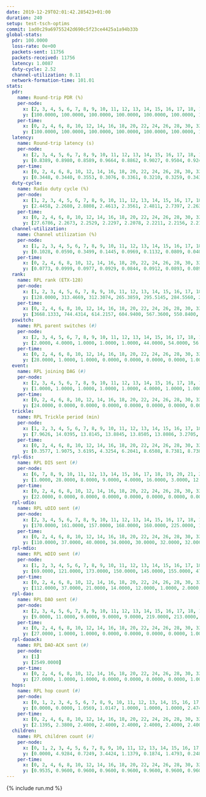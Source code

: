 ```yaml
---
date: 2019-12-29T02:01:42.285423+01:00
duration: 240
setup: test-tsch-optims
commit: 1ad0c29a69755242d690c5f23ce4425a1a94b33b
global-stats:
  pdr: 100.0000
  loss-rate: 0e+00
  packets-sent: 11756
  packets-received: 11756
  latency: 1.0087
  duty-cycle: 2.52
  channel-utilization: 0.11
  network-formation-time: 101.01
stats:
  pdr:
    name: Round-trip PDR (%)
    per-node:
      x: [2, 3, 4, 5, 6, 7, 8, 9, 10, 11, 12, 13, 14, 15, 16, 17, 18, 19, 20, 21, 22, 23, 24, 25]
      y: [100.0000, 100.0000, 100.0000, 100.0000, 100.0000, 100.0000, 100.0000, 100.0000, 100.0000, 100.0000, 100.0000, 100.0000, 100.0000, 100.0000, 100.0000, 100.0000, 100.0000, 100.0000, 100.0000, 100.0000, 100.0000, 100.0000, 100.0000, 100.0000]
    per-time:
      x: [0, 2, 4, 6, 8, 10, 12, 14, 16, 18, 20, 22, 24, 26, 28, 30, 32, 34, 36, 38, 40, 42, 44, 46, 48, 50, 52, 54, 56, 58, 60, 62, 64, 66, 68, 70, 72, 74, 76, 78, 80, 82, 84, 86, 88, 90, 92, 94, 96, 98, 100, 102, 104, 106, 108, 110, 112, 114, 116, 118, 120, 122, 124, 126, 128, 130, 132, 134, 136, 138, 140, 142, 144, 146, 148, 150, 152, 154, 156, 158, 160, 162, 164, 166, 168, 170, 172, 174, 176, 178, 180, 182, 184, 186, 188, 190, 192, 194, 196]
      y: [100.0000, 100.0000, 100.0000, 100.0000, 100.0000, 100.0000, 100.0000, 100.0000, 100.0000, 100.0000, 100.0000, 100.0000, 100.0000, 100.0000, 100.0000, 100.0000, 100.0000, 100.0000, 100.0000, 100.0000, 100.0000, 100.0000, 100.0000, 100.0000, 100.0000, 100.0000, 100.0000, 100.0000, 100.0000, 100.0000, 100.0000, 100.0000, 100.0000, 100.0000, 100.0000, 100.0000, 100.0000, 100.0000, 100.0000, 100.0000, 100.0000, 100.0000, 100.0000, 100.0000, 100.0000, 100.0000, 100.0000, 100.0000, 100.0000, 100.0000, 100.0000, 100.0000, 100.0000, 100.0000, 100.0000, 100.0000, 100.0000, 100.0000, 100.0000, 100.0000, 100.0000, 100.0000, 100.0000, 100.0000, 100.0000, 100.0000, 100.0000, 100.0000, 100.0000, 100.0000, 100.0000, 100.0000, 100.0000, 100.0000, 100.0000, 100.0000, 100.0000, 100.0000, 100.0000, 100.0000, 100.0000, 100.0000, 100.0000, 100.0000, 100.0000, 100.0000, 100.0000, 100.0000, 100.0000, 100.0000, 100.0000, 100.0000, 100.0000, 100.0000, 100.0000, 100.0000, 100.0000, 100.0000, null]
  latency:
    name: Round-trip latency (s)
    per-node:
      x: [2, 3, 4, 5, 6, 7, 8, 9, 10, 11, 12, 13, 14, 15, 16, 17, 18, 19, 20, 21, 22, 23, 24, 25]
      y: [0.8389, 0.8980, 0.8589, 0.9664, 0.8862, 0.9027, 0.9504, 0.9241, 0.9658, 0.9875, 0.9859, 0.9829, 1.0586, 0.9780, 1.0267, 1.0561, 1.0621, 1.0590, 1.0464, 1.1506, 1.0854, 1.2045, 1.2156, 1.1544]
    per-time:
      x: [0, 2, 4, 6, 8, 10, 12, 14, 16, 18, 20, 22, 24, 26, 28, 30, 32, 34, 36, 38, 40, 42, 44, 46, 48, 50, 52, 54, 56, 58, 60, 62, 64, 66, 68, 70, 72, 74, 76, 78, 80, 82, 84, 86, 88, 90, 92, 94, 96, 98, 100, 102, 104, 106, 108, 110, 112, 114, 116, 118, 120, 122, 124, 126, 128, 130, 132, 134, 136, 138, 140, 142, 144, 146, 148, 150, 152, 154, 156, 158, 160, 162, 164, 166, 168, 170, 172, 174, 176, 178, 180, 182, 184, 186, 188, 190, 192, 194, 196]
      y: [0.3448, 0.3440, 0.3553, 0.3076, 0.3361, 0.3210, 0.3259, 0.3431, 0.3197, 0.3439, 0.3156, 0.4245, 0.3617, 0.3751, 0.3599, 0.3222, 0.3372, 0.6289, 0.4786, 0.4522, 0.3809, 0.3366, 0.4114, 1.0705, 0.9641, 0.7687, 0.4911, 0.5194, 0.4365, 1.1100, 1.2838, 1.2696, 0.9899, 0.8081, 0.5290, 1.0864, 1.2986, 1.2894, 1.2611, 1.2515, 1.0600, 1.1602, 1.2550, 1.2772, 1.2501, 1.2607, 1.2785, 1.2565, 1.2746, 1.2580, 1.2570, 1.2657, 1.2640, 1.2664, 1.2710, 1.2631, 1.2439, 1.2510, 1.2486, 1.2458, 1.2415, 1.2545, 1.2389, 1.2658, 1.2689, 1.2656, 1.2458, 1.2472, 1.2415, 1.2482, 1.2562, 1.2563, 1.3290, 1.3529, 1.3595, 1.3432, 1.3343, 1.2897, 1.3425, 1.2954, 1.3542, 1.3277, 1.3332, 1.3320, 1.3129, 1.3022, 1.3548, 1.3367, 1.3201, 1.3244, 1.2713, 1.2446, 1.2536, 1.2282, 1.2718, 1.2583, 1.2360, 1.2634, null]
  duty-cycle:
    name: Radio duty cycle (%)
    per-node:
      x: [1, 2, 3, 4, 5, 6, 7, 8, 9, 10, 11, 12, 13, 14, 15, 16, 17, 18, 19, 20, 21, 22, 23, 24, 25]
      y: [2.4458, 2.2680, 2.8808, 2.4613, 2.3561, 2.4811, 2.7397, 2.2632, 2.2154, 2.3133, 2.2053, 2.2871, 2.3817, 2.4086, 2.7098, 2.5329, 2.3049, 2.4758, 2.3539, 2.4158, 2.4665, 2.5017, 2.5060, 2.6003, 2.5067]
    per-time:
      x: [0, 2, 4, 6, 8, 10, 12, 14, 16, 18, 20, 22, 24, 26, 28, 30, 32, 34, 36, 38, 40, 42, 44, 46, 48, 50, 52, 54, 56, 58, 60, 62, 64, 66, 68, 70, 72, 74, 76, 78, 80, 82, 84, 86, 88, 90, 92, 94, 96, 98, 100, 102, 104, 106, 108, 110, 112, 114, 116, 118, 120, 122, 124, 126, 128, 130, 132, 134, 136, 138, 140, 142, 144, 146, 148, 150, 152, 154, 156, 158, 160, 162, 164, 166, 168, 170, 172, 174, 176, 178, 180, 182, 184, 186, 188, 190, 192, 194, 196, 198, 200, 202, 204, 206, 208, 210, 212, 214, 216, 218, 220, 222, 224, 226, 228, 230, 232, 234, 236, 238]
      y: [27.6786, 2.2673, 2.2529, 2.2297, 2.2078, 2.2211, 2.2156, 2.2159, 2.2350, 2.2113, 2.2199, 2.2103, 2.7322, 2.5549, 2.8519, 2.5384, 2.2008, 2.1977, 2.2094, 2.1947, 2.2062, 2.2059, 2.2025, 2.1985, 2.2163, 2.1915, 2.1947, 2.2137, 2.2195, 2.2194, 2.2085, 2.2179, 2.1952, 2.2220, 2.1871, 2.2090, 2.2023, 2.2146, 2.2099, 2.1950, 2.2098, 2.2202, 2.2105, 2.2059, 2.1946, 2.1875, 2.2007, 2.1956, 2.1940, 2.2077, 2.2104, 2.2075, 2.1984, 2.1981, 2.1915, 2.2308, 2.2015, 2.2099, 2.1919, 2.1925, 2.2017, 2.1948, 2.1861, 2.1918, 2.2248, 2.2191, 2.2170, 2.2068, 2.2087, 2.1972, 2.1984, 2.2311, 2.2039, 2.2588, 2.2617, 2.2634, 2.2517, 2.2262, 2.2328, 2.2398, 2.2196, 2.2448, 2.2275, 2.2221, 2.2272, 2.2430, 2.2306, 2.2227, 2.2445, 2.2171, 2.2205, 2.2093, 2.1993, 2.2006, 2.1735, 2.2262, 2.1881, 2.1850, 2.3570, 2.2310, 2.5236, 2.4276, 2.5015, 2.6241, 2.6341, 2.5732, 2.6184, 2.2938, 2.3182, 2.5786, 2.8045, 2.6928, 2.3161, 2.3092, 2.1281, 2.1057, 2.0926, 2.0178, 2.0231, 1.9985]
  channel-utilization:
    name: Channel utilization (%)
    per-node:
      x: [1, 2, 3, 4, 5, 6, 7, 8, 9, 10, 11, 12, 13, 14, 15, 16, 17, 18, 19, 20, 21, 22, 23, 24, 25]
      y: [0.1028, 0.0590, 0.3499, 0.1445, 0.0969, 0.1132, 0.0809, 0.0407, 0.0442, 0.0865, 0.0448, 0.0638, 0.0526, 0.0376, 0.2220, 0.1491, 0.0505, 0.0529, 0.0349, 0.0725, 0.0644, 0.0602, 0.0319, 0.0370, 0.0381]
    per-time:
      x: [0, 2, 4, 6, 8, 10, 12, 14, 16, 18, 20, 22, 24, 26, 28, 30, 32, 34, 36, 38, 40, 42, 44, 46, 48, 50, 52, 54, 56, 58, 60, 62, 64, 66, 68, 70, 72, 74, 76, 78, 80, 82, 84, 86, 88, 90, 92, 94, 96, 98, 100, 102, 104, 106, 108, 110, 112, 114, 116, 118, 120, 122, 124, 126, 128, 130, 132, 134, 136, 138, 140, 142, 144, 146, 148, 150, 152, 154, 156, 158, 160, 162, 164, 166, 168, 170, 172, 174, 176, 178, 180, 182, 184, 186, 188, 190, 192, 194, 196, 198, 200, 202, 204, 206, 208, 210, 212, 214, 216, 218, 220, 222, 224, 226, 228, 230, 232, 234, 236, 238]
      y: [0.0773, 0.0999, 0.0977, 0.0929, 0.0844, 0.0912, 0.0893, 0.0899, 0.0924, 0.0884, 0.0909, 0.0881, 0.2924, 0.1624, 0.2749, 0.1559, 0.0859, 0.0844, 0.0888, 0.0841, 0.0887, 0.0880, 0.0859, 0.0829, 0.0895, 0.0825, 0.0832, 0.0894, 0.0926, 0.0900, 0.0891, 0.0892, 0.0844, 0.0917, 0.0809, 0.0878, 0.0859, 0.0896, 0.0887, 0.0830, 0.0877, 0.0879, 0.0886, 0.0864, 0.0816, 0.0801, 0.0867, 0.0807, 0.0837, 0.0865, 0.0863, 0.0845, 0.0821, 0.0840, 0.0814, 0.0936, 0.0838, 0.0879, 0.0822, 0.0790, 0.0839, 0.0830, 0.0797, 0.0866, 0.0904, 0.0884, 0.0898, 0.0838, 0.0846, 0.0839, 0.0829, 0.0957, 0.0831, 0.1057, 0.1103, 0.1023, 0.1034, 0.0927, 0.0965, 0.1011, 0.0958, 0.1010, 0.0971, 0.0932, 0.0982, 0.1009, 0.0982, 0.0952, 0.1032, 0.0952, 0.0939, 0.0878, 0.0851, 0.0843, 0.0765, 0.0936, 0.0804, 0.0809, 0.0415, 0.0367, 0.1113, 0.1151, 0.1562, 0.1984, 0.1991, 0.1766, 0.2101, 0.0907, 0.1000, 0.0930, 0.0950, 0.0698, 0.0942, 0.0869, 0.0386, 0.0338, 0.0324, 0.0199, 0.0241, 0.0181]
  rank:
    name: RPL rank (ETX-128)
    per-node:
      x: [1, 2, 3, 4, 5, 6, 7, 8, 9, 10, 11, 12, 13, 14, 15, 16, 17, 18, 19, 20, 21, 22, 23, 24, 25]
      y: [128.0000, 313.4669, 312.3074, 265.3859, 295.5145, 284.5560, 29712.5703, 9215.1536, 10521.2111, 9545.0058, 9121.0571, 11215.9739, 7660.3271, 6300.8015, 2319.3169, 6924.2426, 7706.8161, 10949.5073, 8354.5104, 7808.4948, 2544.3333, 7766.8944, 9128.6407, 2397.2377, 5667.0899]
    per-time:
      x: [0, 2, 4, 6, 8, 10, 12, 14, 16, 18, 20, 22, 24, 26, 28, 30, 32, 34, 36, 38, 40, 42, 44, 46, 48, 50, 52, 54, 56, 58, 60, 62, 64, 66, 68, 70, 72, 74, 76, 78, 80, 82, 84, 86, 88, 90, 92, 94, 96, 98, 100, 102, 104, 106, 108, 110, 112, 114, 116, 118, 120, 122, 124, 126, 128, 130, 132, 134, 136, 138, 140, 142, 144, 146, 148, 150, 152, 154, 156, 158, 160, 162, 164, 166, 168, 170, 172, 174, 176, 178, 180, 182, 184, 186, 188, 190, 192, 194, 196, 198, 200, 202, 204, 206, 208, 210, 212, 214, 216, 218, 220, 222, 224, 226, 228, 230, 232, 234, 236, 238]
      y: [3668.1333, 744.4314, 614.2157, 604.9400, 567.3600, 550.8400, 557.9000, 539.9216, 521.2941, 518.1400, 514.9615, 496.1600, 493.7200, 450.8561, 461.8179, 412.9224, 488.1000, 504.5200, 491.7647, 485.6000, 488.3800, 487.9000, 495.0600, 495.8400, 485.6200, 479.2353, 477.6000, 483.7800, 484.4000, 486.3400, 483.8800, 492.6078, 491.7400, 494.4000, 490.7800, 488.5600, 491.4800, 490.3400, 503.0600, 506.9400, 508.3600, 512.8627, 503.2157, 488.2157, 494.5600, 497.2800, 496.8462, 488.0800, 487.2600, 495.3922, 491.5962, 479.2800, 479.3922, 479.3000, 485.0000, 482.4706, 470.5000, 475.1176, 486.8000, 498.3200, 508.3600, 495.4200, 490.6400, 490.8868, 481.3333, 486.0196, 470.5400, 464.8000, 464.2353, 470.4400, 472.7600, 475.4400, 476.0566, 504.1154, 543.2745, 579.9423, 569.7547, 561.7255, 546.4444, 519.4706, 510.7451, 499.2549, 500.8400, 500.2800, 504.1538, 511.1400, 493.6078, 491.6800, 500.8627, 487.2353, 483.7800, 469.1698, 467.5600, 473.3922, 468.1600, 470.4314, 470.9200, 473.3137, 284.3036, 1166.1369, 4041.4863, 6345.2018, 7509.1135, 10225.4530, 25460.6821, 25216.8611, 27422.1189, 30664.2015, 27312.9504, 27218.6967, 34772.9119, 31777.3456, 27973.9917, 8507.1316, 3300.9400, 3296.0000, 1996.9600, 696.8000, 679.6226, 649.5400]
  pswitch:
    name: RPL parent switches (#)
    per-node:
      x: [2, 3, 4, 5, 6, 7, 8, 9, 10, 11, 12, 13, 14, 15, 16, 17, 18, 19, 20, 21, 22, 23, 24, 25]
      y: [2.0000, 4.0000, 1.0000, 1.0000, 1.0000, 44.0000, 54.0000, 56.0000, 61.0000, 43.0000, 53.0000, 50.0000, 15.0000, 57.0000, 38.0000, 33.0000, 56.0000, 28.0000, 33.0000, 13.0000, 31.0000, 35.0000, 12.0000, 22.0000]
    per-time:
      x: [0, 2, 4, 6, 8, 10, 12, 14, 16, 18, 20, 22, 24, 26, 28, 30, 32, 34, 36, 38, 40, 42, 44, 46, 48, 50, 52, 54, 56, 58, 60, 62, 64, 66, 68, 70, 72, 74, 76, 78, 80, 82, 84, 86, 88, 90, 92, 94, 96, 98, 100, 102, 104, 106, 108, 110, 112, 114, 116, 118, 120, 122, 124, 126, 128, 130, 132, 134, 136, 138, 140, 142, 144, 146, 148, 150, 152, 154, 156, 158, 160, 162, 164, 166, 168, 170, 172, 174, 176, 178, 180, 182, 184, 186, 188, 190, 192, 194, 196, 198, 200, 202, 204, 206, 208, 210, 212, 214, 216, 218, 220, 222, 224, 226, 228, 230, 232, 234, 236]
      y: [28.0000, 1.0000, 1.0000, 0.0000, 0.0000, 0.0000, 0.0000, 1.0000, 1.0000, 0.0000, 2.0000, 0.0000, 0.0000, 1.0000, 0.0000, 1.0000, 0.0000, 0.0000, 1.0000, 0.0000, 0.0000, 0.0000, 0.0000, 0.0000, 0.0000, 1.0000, 0.0000, 0.0000, 0.0000, 0.0000, 0.0000, 1.0000, 0.0000, 0.0000, 0.0000, 0.0000, 0.0000, 0.0000, 0.0000, 0.0000, 0.0000, 1.0000, 1.0000, 1.0000, 0.0000, 0.0000, 2.0000, 0.0000, 0.0000, 1.0000, 2.0000, 0.0000, 1.0000, 0.0000, 1.0000, 1.0000, 0.0000, 1.0000, 0.0000, 0.0000, 0.0000, 0.0000, 0.0000, 3.0000, 1.0000, 1.0000, 0.0000, 0.0000, 1.0000, 0.0000, 0.0000, 0.0000, 3.0000, 2.0000, 1.0000, 2.0000, 3.0000, 1.0000, 4.0000, 1.0000, 1.0000, 1.0000, 0.0000, 0.0000, 2.0000, 0.0000, 1.0000, 0.0000, 1.0000, 1.0000, 0.0000, 3.0000, 0.0000, 1.0000, 0.0000, 1.0000, 0.0000, 1.0000, 0.0000, 4.0000, 20.0000, 24.0000, 44.0000, 56.0000, 66.0000, 70.0000, 78.0000, 45.0000, 51.0000, 46.0000, 42.0000, 41.0000, 45.0000, 20.0000, 0.0000, 0.0000, 1.0000, 0.0000, 3.0000]
  event:
    name: RPL joining DAG (#)
    per-node:
      x: [2, 3, 4, 5, 6, 7, 8, 9, 10, 11, 12, 13, 14, 15, 16, 17, 18, 19, 20, 21, 22, 23, 24, 25]
      y: [1.0000, 1.0000, 1.0000, 1.0000, 1.0000, 4.0000, 1.0000, 1.0000, 1.0000, 1.0000, 1.0000, 1.0000, 4.0000, 1.0000, 1.0000, 1.0000, 1.0000, 3.0000, 3.0000, 2.0000, 2.0000, 2.0000, 2.0000, 2.0000]
    per-time:
      x: [0, 2, 4, 6, 8, 10, 12, 14, 16, 18, 20, 22, 24, 26, 28, 30, 32, 34, 36, 38, 40, 42, 44, 46, 48, 50, 52, 54, 56, 58, 60, 62, 64, 66, 68, 70, 72, 74, 76, 78, 80, 82, 84, 86, 88, 90, 92, 94, 96, 98, 100, 102, 104, 106, 108, 110, 112, 114, 116, 118, 120, 122, 124, 126, 128, 130, 132, 134, 136, 138, 140, 142, 144, 146, 148, 150, 152, 154, 156, 158, 160, 162, 164, 166, 168, 170, 172, 174, 176, 178, 180, 182, 184, 186, 188, 190, 192, 194, 196, 198, 200, 202, 204, 206, 208, 210, 212, 214, 216, 218, 220, 222, 224, 226, 228, 230, 232]
      y: [24.0000, 0.0000, 0.0000, 0.0000, 0.0000, 0.0000, 0.0000, 0.0000, 0.0000, 0.0000, 0.0000, 0.0000, 0.0000, 0.0000, 0.0000, 0.0000, 0.0000, 0.0000, 0.0000, 0.0000, 0.0000, 0.0000, 0.0000, 0.0000, 0.0000, 0.0000, 0.0000, 0.0000, 0.0000, 0.0000, 0.0000, 0.0000, 0.0000, 0.0000, 0.0000, 0.0000, 0.0000, 0.0000, 0.0000, 0.0000, 0.0000, 0.0000, 0.0000, 0.0000, 0.0000, 0.0000, 0.0000, 0.0000, 0.0000, 0.0000, 0.0000, 0.0000, 0.0000, 0.0000, 0.0000, 0.0000, 0.0000, 0.0000, 0.0000, 0.0000, 0.0000, 0.0000, 0.0000, 0.0000, 0.0000, 0.0000, 0.0000, 0.0000, 0.0000, 0.0000, 0.0000, 0.0000, 0.0000, 0.0000, 0.0000, 0.0000, 0.0000, 0.0000, 0.0000, 0.0000, 0.0000, 0.0000, 0.0000, 0.0000, 0.0000, 0.0000, 0.0000, 0.0000, 0.0000, 0.0000, 0.0000, 0.0000, 0.0000, 0.0000, 0.0000, 0.0000, 0.0000, 0.0000, 0.0000, 0.0000, 0.0000, 0.0000, 0.0000, 0.0000, 0.0000, 0.0000, 0.0000, 0.0000, 1.0000, 2.0000, 1.0000, 1.0000, 2.0000, 6.0000, 1.0000, 0.0000, 1.0000]
  trickle:
    name: RPL Trickle period (min)
    per-node:
      x: [1, 2, 3, 4, 5, 6, 7, 8, 9, 10, 11, 12, 13, 14, 15, 16, 17, 18, 19, 20, 21, 22, 23, 24, 25]
      y: [7.9626, 14.0395, 13.8145, 13.8845, 13.8505, 13.8086, 3.2705, 10.2453, 16.0977, 9.9382, 10.9179, 9.7928, 10.6254, 12.8576, 17.2195, 11.0328, 10.6430, 16.0865, 11.7615, 11.8054, 13.9247, 11.9565, 16.0501, 13.8704, 12.9983]
    per-time:
      x: [0, 2, 4, 6, 8, 10, 12, 14, 16, 18, 20, 22, 24, 26, 28, 30, 32, 34, 36, 38, 40, 42, 44, 46, 48, 50, 52, 54, 56, 58, 60, 62, 64, 66, 68, 70, 72, 74, 76, 78, 80, 82, 84, 86, 88, 90, 92, 94, 96, 98, 100, 102, 104, 106, 108, 110, 112, 114, 116, 118, 120, 122, 124, 126, 128, 130, 132, 134, 136, 138, 140, 142, 144, 146, 148, 150, 152, 154, 156, 158, 160, 162, 164, 166, 168, 170, 172, 174, 176, 178, 180, 182, 184, 186, 188, 190, 192, 194, 196, 198, 200, 202, 204, 206, 208, 210, 212, 214, 216, 218, 220, 222, 224, 226, 228, 230, 232, 234, 236, 238]
      y: [0.3577, 1.9075, 3.6195, 4.3254, 6.2041, 8.6508, 8.7381, 8.7381, 9.7661, 16.7772, 17.4763, 17.4763, 17.4763, 17.4763, 17.4763, 17.4763, 17.4763, 17.4763, 17.4763, 17.4763, 17.4763, 17.4763, 17.4763, 17.4763, 17.4763, 17.4763, 17.4763, 17.4763, 17.4763, 17.4763, 17.4763, 17.4763, 17.4763, 17.4763, 17.4763, 17.4763, 17.4763, 17.4763, 17.4763, 17.4763, 17.4763, 17.4763, 17.4763, 17.4763, 17.4763, 17.4763, 17.4763, 17.4763, 17.4763, 17.4763, 17.4763, 17.4763, 17.4763, 17.4763, 17.4763, 17.4763, 17.4763, 17.4763, 17.4763, 17.4763, 17.4763, 17.4763, 17.4763, 17.4763, 17.4763, 17.4763, 17.4763, 17.4763, 17.4763, 17.4763, 17.4763, 17.4763, 17.4763, 17.4763, 16.7949, 16.8671, 16.8992, 16.9623, 16.9908, 16.9623, 17.1336, 17.1336, 17.1267, 17.3015, 17.4763, 17.4763, 17.4763, 17.4763, 17.4763, 17.4763, 17.4763, 17.4763, 17.4763, 17.4763, 17.4763, 17.4763, 17.4763, 17.4763, 17.4763, 17.2715, 8.5537, 3.4028, 2.7834, 3.4784, 5.4321, 5.3976, 5.0698, 5.3543, 5.1694, 5.6124, 0.8953, 0.6207, 3.7823, 0.8453, 0.8602, 1.4636, 1.6029, 3.0474, 4.7812, 5.5924]
  rpl-dis:
    name: RPL DIS sent (#)
    per-node:
      x: [6, 7, 8, 9, 10, 11, 12, 13, 14, 15, 16, 17, 18, 19, 20, 21, 22, 23, 24, 25]
      y: [1.0000, 28.0000, 8.0000, 9.0000, 4.0000, 16.0000, 3.0000, 12.0000, 33.0000, 8.0000, 5.0000, 10.0000, 16.0000, 32.0000, 27.0000, 26.0000, 31.0000, 33.0000, 25.0000, 27.0000]
    per-time:
      x: [0, 2, 4, 6, 8, 10, 12, 14, 16, 18, 20, 22, 24, 26, 28, 30, 32, 34, 36, 38, 40, 42, 44, 46, 48, 50, 52, 54, 56, 58, 60, 62, 64, 66, 68, 70, 72, 74, 76, 78, 80, 82, 84, 86, 88, 90, 92, 94, 96, 98, 100, 102, 104, 106, 108, 110, 112, 114, 116, 118, 120, 122, 124, 126, 128, 130, 132, 134, 136, 138, 140, 142, 144, 146, 148, 150, 152, 154, 156, 158, 160, 162, 164, 166, 168, 170, 172, 174, 176, 178, 180, 182, 184, 186, 188, 190, 192, 194, 196, 198, 200, 202, 204, 206, 208, 210, 212, 214, 216, 218, 220, 222, 224, 226, 228, 230, 232]
      y: [22.0000, 0.0000, 0.0000, 0.0000, 0.0000, 0.0000, 0.0000, 0.0000, 0.0000, 0.0000, 0.0000, 0.0000, 0.0000, 0.0000, 1.0000, 1.0000, 0.0000, 0.0000, 0.0000, 0.0000, 0.0000, 0.0000, 0.0000, 0.0000, 0.0000, 0.0000, 0.0000, 0.0000, 0.0000, 0.0000, 0.0000, 0.0000, 0.0000, 0.0000, 0.0000, 0.0000, 0.0000, 0.0000, 0.0000, 0.0000, 0.0000, 0.0000, 0.0000, 0.0000, 0.0000, 0.0000, 0.0000, 0.0000, 0.0000, 0.0000, 0.0000, 0.0000, 0.0000, 0.0000, 0.0000, 0.0000, 0.0000, 0.0000, 0.0000, 0.0000, 0.0000, 0.0000, 0.0000, 0.0000, 0.0000, 0.0000, 0.0000, 0.0000, 0.0000, 0.0000, 0.0000, 0.0000, 0.0000, 0.0000, 0.0000, 0.0000, 0.0000, 0.0000, 0.0000, 0.0000, 0.0000, 0.0000, 0.0000, 0.0000, 0.0000, 0.0000, 0.0000, 0.0000, 0.0000, 0.0000, 0.0000, 0.0000, 0.0000, 0.0000, 0.0000, 0.0000, 0.0000, 0.0000, 0.0000, 1.0000, 5.0000, 4.0000, 6.0000, 8.0000, 7.0000, 15.0000, 17.0000, 40.0000, 42.0000, 40.0000, 40.0000, 42.0000, 44.0000, 9.0000, 5.0000, 3.0000, 2.0000]
  rpl-udio:
    name: RPL uDIO sent (#)
    per-node:
      x: [2, 3, 4, 5, 6, 7, 8, 9, 10, 11, 12, 13, 14, 15, 16, 17, 18, 19, 20, 21, 22, 23, 24, 25]
      y: [170.0000, 161.0000, 157.0000, 168.0000, 160.0000, 225.0000, 181.0000, 187.0000, 166.0000, 159.0000, 201.0000, 175.0000, 174.0000, 177.0000, 180.0000, 173.0000, 197.0000, 181.0000, 173.0000, 182.0000, 161.0000, 165.0000, 184.0000, 163.0000]
    per-time:
      x: [0, 2, 4, 6, 8, 10, 12, 14, 16, 18, 20, 22, 24, 26, 28, 30, 32, 34, 36, 38, 40, 42, 44, 46, 48, 50, 52, 54, 56, 58, 60, 62, 64, 66, 68, 70, 72, 74, 76, 78, 80, 82, 84, 86, 88, 90, 92, 94, 96, 98, 100, 102, 104, 106, 108, 110, 112, 114, 116, 118, 120, 122, 124, 126, 128, 130, 132, 134, 136, 138, 140, 142, 144, 146, 148, 150, 152, 154, 156, 158, 160, 162, 164, 166, 168, 170, 172, 174, 176, 178, 180, 182, 184, 186, 188, 190, 192, 194, 196, 198, 200, 202, 204, 206, 208, 210, 212, 214, 216, 218, 220, 222, 224, 226, 228, 230, 232, 234, 236, 238, 240]
      y: [110.0000, 37.0000, 40.0000, 34.0000, 30.0000, 32.0000, 32.0000, 37.0000, 32.0000, 33.0000, 35.0000, 27.0000, 36.0000, 41.0000, 35.0000, 34.0000, 30.0000, 32.0000, 35.0000, 35.0000, 28.0000, 29.0000, 33.0000, 30.0000, 33.0000, 32.0000, 29.0000, 36.0000, 32.0000, 32.0000, 31.0000, 35.0000, 31.0000, 35.0000, 32.0000, 30.0000, 28.0000, 33.0000, 32.0000, 30.0000, 34.0000, 30.0000, 32.0000, 28.0000, 29.0000, 29.0000, 34.0000, 30.0000, 29.0000, 34.0000, 32.0000, 29.0000, 33.0000, 31.0000, 34.0000, 31.0000, 30.0000, 34.0000, 36.0000, 33.0000, 39.0000, 32.0000, 30.0000, 30.0000, 34.0000, 30.0000, 36.0000, 28.0000, 34.0000, 33.0000, 34.0000, 32.0000, 33.0000, 43.0000, 34.0000, 37.0000, 36.0000, 31.0000, 32.0000, 33.0000, 26.0000, 33.0000, 32.0000, 28.0000, 38.0000, 32.0000, 26.0000, 40.0000, 32.0000, 29.0000, 31.0000, 35.0000, 34.0000, 36.0000, 28.0000, 34.0000, 25.0000, 35.0000, 33.0000, 37.0000, 58.0000, 53.0000, 62.0000, 77.0000, 83.0000, 60.0000, 81.0000, 22.0000, 21.0000, 14.0000, 23.0000, 21.0000, 22.0000, 83.0000, 30.0000, 28.0000, 37.0000, 33.0000, 36.0000, 33.0000, 8.0000]
  rpl-mdio:
    name: RPL mDIO sent (#)
    per-node:
      x: [1, 2, 3, 4, 5, 6, 7, 8, 9, 10, 11, 12, 13, 14, 15, 16, 17, 18, 19, 20, 21, 22, 23, 24, 25]
      y: [69.0000, 121.0000, 173.0000, 150.0000, 145.0000, 155.0000, 47.0000, 82.0000, 47.0000, 70.0000, 73.0000, 66.0000, 106.0000, 135.0000, 53.0000, 111.0000, 102.0000, 55.0000, 54.0000, 45.0000, 75.0000, 34.0000, 28.0000, 75.0000, 44.0000]
    per-time:
      x: [0, 2, 4, 6, 8, 10, 12, 14, 16, 18, 20, 22, 24, 26, 28, 30, 32, 34, 36, 38, 40, 42, 44, 46, 48, 50, 52, 54, 56, 58, 60, 62, 64, 66, 68, 70, 72, 74, 76, 78, 80, 82, 84, 86, 88, 90, 92, 94, 96, 98, 100, 102, 104, 106, 108, 110, 112, 114, 116, 118, 120, 122, 124, 126, 128, 130, 132, 134, 136, 138, 140, 142, 144, 146, 148, 150, 152, 154, 156, 158, 160, 162, 164, 166, 168, 170, 172, 174, 176, 178, 180, 182, 184, 186, 188, 190, 192, 194, 196, 198, 200, 202, 204, 206, 208, 210, 212, 214, 216, 218, 220, 222, 224, 226, 228, 230, 232, 234, 236, 238, 240]
      y: [112.0000, 37.0000, 21.0000, 14.0000, 12.0000, 1.0000, 2.0000, 8.0000, 13.0000, 2.0000, 0.0000, 0.0000, 0.0000, 3.0000, 5.0000, 4.0000, 6.0000, 5.0000, 2.0000, 0.0000, 0.0000, 1.0000, 6.0000, 3.0000, 8.0000, 5.0000, 2.0000, 0.0000, 0.0000, 0.0000, 0.0000, 9.0000, 4.0000, 5.0000, 5.0000, 2.0000, 0.0000, 0.0000, 0.0000, 1.0000, 5.0000, 10.0000, 4.0000, 5.0000, 0.0000, 0.0000, 0.0000, 1.0000, 2.0000, 6.0000, 8.0000, 5.0000, 2.0000, 1.0000, 0.0000, 1.0000, 0.0000, 2.0000, 7.0000, 4.0000, 7.0000, 4.0000, 0.0000, 0.0000, 0.0000, 0.0000, 5.0000, 9.0000, 7.0000, 4.0000, 0.0000, 0.0000, 0.0000, 0.0000, 6.0000, 11.0000, 5.0000, 4.0000, 4.0000, 1.0000, 0.0000, 1.0000, 0.0000, 5.0000, 2.0000, 6.0000, 6.0000, 5.0000, 1.0000, 0.0000, 0.0000, 1.0000, 5.0000, 6.0000, 6.0000, 5.0000, 1.0000, 0.0000, 1.0000, 13.0000, 93.0000, 94.0000, 129.0000, 91.0000, 78.0000, 64.0000, 49.0000, 35.0000, 68.0000, 54.0000, 60.0000, 44.0000, 88.0000, 214.0000, 158.0000, 141.0000, 119.0000, 22.0000, 17.0000, 3.0000, 2.0000]
  rpl-dao:
    name: RPL DAO sent (#)
    per-node:
      x: [2, 3, 4, 5, 6, 7, 8, 9, 10, 11, 12, 13, 14, 15, 16, 17, 18, 19, 20, 21, 22, 23, 24, 25]
      y: [9.0000, 11.0000, 9.0000, 9.0000, 9.0000, 219.0000, 213.0000, 246.0000, 238.0000, 173.0000, 268.0000, 176.0000, 52.0000, 242.0000, 146.0000, 141.0000, 240.0000, 120.0000, 116.0000, 18.0000, 124.0000, 155.0000, 14.0000, 82.0000]
    per-time:
      x: [0, 2, 4, 6, 8, 10, 12, 14, 16, 18, 20, 22, 24, 26, 28, 30, 32, 34, 36, 38, 40, 42, 44, 46, 48, 50, 52, 54, 56, 58, 60, 62, 64, 66, 68, 70, 72, 74, 76, 78, 80, 82, 84, 86, 88, 90, 92, 94, 96, 98, 100, 102, 104, 106, 108, 110, 112, 114, 116, 118, 120, 122, 124, 126, 128, 130, 132, 134, 136, 138, 140, 142, 144, 146, 148, 150, 152, 154, 156, 158, 160, 162, 164, 166, 168, 170, 172, 174, 176, 178, 180, 182, 184, 186, 188, 190, 192, 194, 196, 198, 200, 202, 204, 206, 208, 210, 212, 214, 216, 218, 220, 222, 224, 226, 228, 230, 232, 234, 236]
      y: [27.0000, 1.0000, 1.0000, 0.0000, 0.0000, 0.0000, 0.0000, 1.0000, 1.0000, 0.0000, 2.0000, 0.0000, 0.0000, 2.0000, 16.0000, 1.0000, 1.0000, 0.0000, 1.0000, 0.0000, 0.0000, 1.0000, 0.0000, 0.0000, 2.0000, 1.0000, 0.0000, 2.0000, 15.0000, 2.0000, 1.0000, 1.0000, 1.0000, 0.0000, 0.0000, 0.0000, 0.0000, 0.0000, 2.0000, 1.0000, 0.0000, 3.0000, 12.0000, 3.0000, 2.0000, 1.0000, 2.0000, 1.0000, 0.0000, 1.0000, 2.0000, 0.0000, 1.0000, 1.0000, 1.0000, 2.0000, 7.0000, 8.0000, 1.0000, 0.0000, 1.0000, 0.0000, 0.0000, 4.0000, 2.0000, 2.0000, 0.0000, 0.0000, 1.0000, 0.0000, 4.0000, 9.0000, 6.0000, 2.0000, 1.0000, 2.0000, 3.0000, 1.0000, 6.0000, 3.0000, 1.0000, 1.0000, 0.0000, 1.0000, 2.0000, 6.0000, 2.0000, 1.0000, 2.0000, 2.0000, 0.0000, 4.0000, 2.0000, 2.0000, 0.0000, 1.0000, 1.0000, 2.0000, 2.0000, 34.0000, 87.0000, 132.0000, 204.0000, 256.0000, 287.0000, 314.0000, 295.0000, 194.0000, 211.0000, 198.0000, 194.0000, 184.0000, 182.0000, 43.0000, 1.0000, 0.0000, 1.0000, 0.0000, 3.0000]
  rpl-daoack:
    name: RPL DAO-ACK sent (#)
    per-node:
      x: [1]
      y: [2549.0000]
    per-time:
      x: [0, 2, 4, 6, 8, 10, 12, 14, 16, 18, 20, 22, 24, 26, 28, 30, 32, 34, 36, 38, 40, 42, 44, 46, 48, 50, 52, 54, 56, 58, 60, 62, 64, 66, 68, 70, 72, 74, 76, 78, 80, 82, 84, 86, 88, 90, 92, 94, 96, 98, 100, 102, 104, 106, 108, 110, 112, 114, 116, 118, 120, 122, 124, 126, 128, 130, 132, 134, 136, 138, 140, 142, 144, 146, 148, 150, 152, 154, 156, 158, 160, 162, 164, 166, 168, 170, 172, 174, 176, 178, 180, 182, 184, 186, 188, 190, 192, 194, 196, 198, 200, 202, 204, 206, 208, 210, 212, 214, 216, 218, 220, 222, 224, 226, 228, 230, 232, 234, 236]
      y: [27.0000, 1.0000, 1.0000, 0.0000, 0.0000, 0.0000, 0.0000, 1.0000, 1.0000, 0.0000, 2.0000, 0.0000, 0.0000, 2.0000, 16.0000, 1.0000, 1.0000, 0.0000, 1.0000, 0.0000, 0.0000, 1.0000, 0.0000, 0.0000, 2.0000, 1.0000, 0.0000, 2.0000, 15.0000, 2.0000, 1.0000, 1.0000, 1.0000, 0.0000, 0.0000, 0.0000, 0.0000, 0.0000, 2.0000, 1.0000, 0.0000, 3.0000, 12.0000, 3.0000, 2.0000, 1.0000, 2.0000, 1.0000, 0.0000, 1.0000, 2.0000, 0.0000, 1.0000, 1.0000, 1.0000, 2.0000, 7.0000, 8.0000, 1.0000, 0.0000, 1.0000, 0.0000, 0.0000, 4.0000, 2.0000, 2.0000, 0.0000, 0.0000, 1.0000, 0.0000, 4.0000, 9.0000, 5.0000, 2.0000, 1.0000, 2.0000, 3.0000, 1.0000, 6.0000, 3.0000, 1.0000, 1.0000, 0.0000, 1.0000, 2.0000, 6.0000, 2.0000, 1.0000, 2.0000, 2.0000, 0.0000, 4.0000, 2.0000, 2.0000, 0.0000, 1.0000, 1.0000, 2.0000, 1.0000, 11.0000, 35.0000, 47.0000, 79.0000, 153.0000, 276.0000, 291.0000, 245.0000, 192.0000, 208.0000, 194.0000, 202.0000, 178.0000, 182.0000, 43.0000, 1.0000, 0.0000, 1.0000, 0.0000, 3.0000]
  hops:
    name: RPL hop count (#)
    per-node:
      x: [0, 1, 2, 3, 4, 5, 6, 7, 8, 9, 10, 11, 12, 13, 14, 15, 16, 17, 18, 19, 20, 21, 22, 23, 24, 25]
      y: [0.0000, 0.0000, 1.0569, 1.0147, 1.0000, 1.0000, 1.0000, 2.4746, 3.2651, 2.8815, 2.2450, 2.5341, 2.4605, 2.0241, 3.2236, 2.4531, 2.0328, 2.0315, 3.3463, 3.2798, 3.2605, 3.1011, 3.3322, 4.4360, 4.0127, 4.0489]
    per-time:
      x: [0, 2, 4, 6, 8, 10, 12, 14, 16, 18, 20, 22, 24, 26, 28, 30, 32, 34, 36, 38, 40, 42, 44, 46, 48, 50, 52, 54, 56, 58, 60, 62, 64, 66, 68, 70, 72, 74, 76, 78, 80, 82, 84, 86, 88, 90, 92, 94, 96, 98, 100, 102, 104, 106, 108, 110, 112, 114, 116, 118, 120, 122, 124, 126, 128, 130, 132, 134, 136, 138, 140, 142, 144, 146, 148, 150, 152, 154, 156, 158, 160, 162, 164, 166, 168, 170, 172, 174, 176, 178, 180, 182, 184, 186, 188, 190, 192, 194, 196, 198, 200, 202, 204, 206, 208, 210, 212, 214, 216, 218, 220, 222, 224, 226, 228, 230, 232, 234, 236, 238]
      y: [2.1395, 2.3800, 2.4000, 2.4000, 2.4000, 2.4000, 2.4000, 2.4000, 2.4000, 2.4000, 2.4200, 2.4000, 2.4000, 2.4000, 2.4000, 2.3800, 2.3600, 2.3600, 2.3600, 2.3600, 2.3600, 2.3600, 2.3600, 2.3600, 2.3600, 2.3600, 2.3600, 2.3600, 2.3600, 2.3600, 2.3600, 2.3600, 2.3600, 2.3600, 2.3600, 2.3600, 2.3600, 2.3600, 2.3600, 2.3600, 2.3600, 2.3600, 2.3400, 2.3200, 2.3200, 2.3200, 2.3200, 2.3200, 2.3200, 2.3200, 2.3000, 2.2800, 2.2800, 2.2800, 2.2800, 2.2800, 2.2800, 2.2800, 2.2800, 2.2800, 2.2800, 2.2800, 2.2800, 2.2800, 2.2800, 2.2800, 2.2800, 2.2800, 2.2800, 2.2400, 2.2400, 2.2400, 2.2400, 2.7600, 2.7600, 2.8000, 2.8000, 2.7800, 2.7200, 2.8000, 2.7600, 2.6800, 2.6800, 2.6800, 2.6400, 2.6800, 2.6400, 2.6400, 2.6600, 2.6800, 2.6000, 2.3200, 2.2800, 2.2800, 2.2800, 2.2600, 2.2400, 2.2400, 2.2400, 2.2718, 2.3785, 2.5349, 2.4466, 2.9814, 2.2885, 2.4038, 2.3654, 2.2692, 2.2692, 2.2692, 2.2692, 2.2692, 2.2115, 2.3269, 2.3462, 2.3462, 2.3654, 2.3846, 2.5962, 2.5769]
  children:
    name: RPL children count (#)
    per-node:
      x: [0, 1, 2, 3, 4, 5, 6, 7, 8, 9, 10, 11, 12, 13, 14, 15, 16, 17, 18, 19, 20, 21, 22, 23, 24, 25]
      y: [0.0000, 4.9284, 0.7249, 3.4424, 1.1379, 0.1874, 1.4793, 0.2483, 0.1921, 0.0181, 2.0710, 0.3440, 0.0509, 0.8909, 0.1921, 1.3876, 2.6078, 0.3307, 0.0857, 0.2617, 0.4615, 2.2860, 0.1467, 0.0000, 0.2056, 0.3168]
    per-time:
      x: [0, 2, 4, 6, 8, 10, 12, 14, 16, 18, 20, 22, 24, 26, 28, 30, 32, 34, 36, 38, 40, 42, 44, 46, 48, 50, 52, 54, 56, 58, 60, 62, 64, 66, 68, 70, 72, 74, 76, 78, 80, 82, 84, 86, 88, 90, 92, 94, 96, 98, 100, 102, 104, 106, 108, 110, 112, 114, 116, 118, 120, 122, 124, 126, 128, 130, 132, 134, 136, 138, 140, 142, 144, 146, 148, 150, 152, 154, 156, 158, 160, 162, 164, 166, 168, 170, 172, 174, 176, 178, 180, 182, 184, 186, 188, 190, 192, 194, 196, 198, 200, 202, 204, 206, 208, 210, 212, 214, 216, 218, 220, 222, 224, 226, 228, 230, 232, 234, 236, 238]
      y: [0.9535, 0.9600, 0.9600, 0.9600, 0.9600, 0.9600, 0.9600, 0.9600, 0.9600, 0.9600, 0.9600, 0.9600, 0.9600, 0.9600, 0.9600, 0.9600, 0.9600, 0.9600, 0.9600, 0.9600, 0.9600, 0.9600, 0.9600, 0.9600, 0.9600, 0.9600, 0.9600, 0.9600, 0.9600, 0.9600, 0.9600, 0.9600, 0.9600, 0.9600, 0.9600, 0.9600, 0.9600, 0.9600, 0.9600, 0.9600, 0.9600, 0.9600, 0.9600, 0.9600, 0.9600, 0.9600, 0.9600, 0.9600, 0.9600, 0.9600, 0.9600, 0.9600, 0.9600, 0.9600, 0.9600, 0.9600, 0.9600, 0.9600, 0.9600, 0.9600, 0.9600, 0.9600, 0.9600, 0.9600, 0.9600, 0.9600, 0.9600, 0.9600, 0.9600, 0.9600, 0.9600, 0.9600, 0.9600, 0.9600, 0.9600, 0.9600, 0.9600, 0.9600, 0.9600, 0.9600, 0.9600, 0.9600, 0.9600, 0.9600, 0.9600, 0.9600, 0.9600, 0.9600, 0.9600, 0.9600, 0.9600, 0.9600, 0.9600, 0.9600, 0.9600, 0.9600, 0.9600, 0.9600, 0.9600, 0.9600, 0.9600, 0.9600, 0.9235, 0.9231, 0.9231, 0.9231, 0.9231, 0.9231, 0.9231, 0.9231, 0.9231, 0.9231, 0.9231, 0.9231, 0.9231, 0.9231, 0.9231, 0.9231, 0.9231, 0.9231]
---
```


{% include run.md %}
